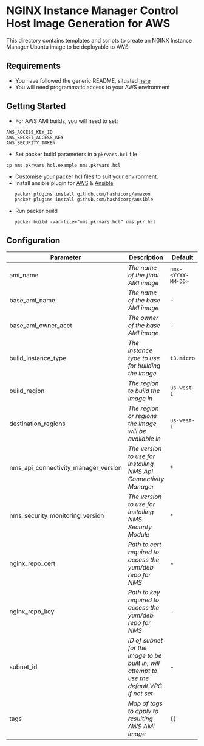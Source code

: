 # NGINX Instance Manager Control Host Image Generation for AWS

This directory contains templates and scripts to create an NGINX Instance Manager Ubuntu image to be deployable to AWS

## Requirements

- You have followed the generic README, situated [here](../../README.md)
- You will need programmatic access to your AWS environment

## Getting Started

- For AWS AMI builds, you will need to set:

```shell
AWS_ACCESS_KEY_ID
AWS_SECRET_ACCESS_KEY
AWS_SECURITY_TOKEN
```

- Set packer build parameters in a `pkrvars.hcl` file

```shell
cp nms.pkrvars.hcl.example nms.pkrvars.hcl
```

- Customise your packer hcl files to suit your environment.
- Install ansible plugin for [AWS](https://developer.hashicorp.com/packer/integrations/hashicorp/amazon) & [Ansible](https://developer.hashicorp.com/packer/integrations/hashicorp/ansible)

```shell
   packer plugins install github.com/hashicorp/amazon
   packer plugins install github.com/hashicorp/ansible
```

- Run packer build

```shell
   packer build -var-file="nms.pkrvars.hcl" nms.pkr.hcl
```

## Configuration

| Parameter                            | Description                                                                                 | Default                          | Required |
| ------------------------------------ | ------------------------------------------------------------------------------------------- | -------------------------------- | -------- |
| ami_name                             | _The name of the final AMI image_                                                           | `nms-<YYYY-MM-DD>`               | No       |
| base_ami_name                        | _The name of the base AMI image_                                                            | -                                | Yes      |
| base_ami_owner_acct                  | _The owner of the base AMI image_                                                           | -                                | Yes      |
| build_instance_type                  | _The instance type to use for building the image_                                           | `t3.micro`                       | No       |
| build_region                         | _The region to build the image in_                                                          | `us-west-1`                      | No       |
| destination_regions                  | _The region or regions the image will be available in_                                      | `us-west-1`                      | No       |
| nms_api_connectivity_manager_version | _The version to use for installing NMS Api Connectivity Manager_                            | `*`                              | No       |
| nms_security_monitoring_version      | _The version to use for installing NMS Security Module_                                     | `*`                              | No       |
| nginx_repo_cert                      | _Path to cert required to access the yum/deb repo for NMS_                                  | -                                | Yes      |
| nginx_repo_key                       | _Path to key required to access the yum/deb repo for NMS_                                   | -                                | Yes      |
| subnet_id                            | _ID of subnet for the image to be built in, will attempt to use the default VPC if not set_ | -                                | No       |
| tags                                 | _Map of tags to apply to resulting AWS AMI image_                                           | `{}`                             | No       |
